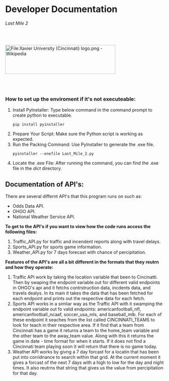 # Developer Documentation 
<p><em>Last Mile 2</em><p> 
<img src="https://upload.wikimedia.org/wikipedia/commons/6/66/Xavier_University_%28Cincinnati%29_logo.png" jsaction="" class="sFlh5c FyHeAf iPVvYb" style="max-width: 536px; height: 92px; margin: 47px 0px; width: 350px;" alt="File:Xavier University (Cincinnati) logo.png - Wikipedia" jsname="kn3ccd" aria-hidden="false">

### How to set up the enviroment if it's not executeable:
<ol>
    <li> Install PyInstaller:
    Type below command in the command prompt to create python to executable. 
    
    pip install pyinstaller

</li>
    <li> Prepare Your Script: 
    Make sure the Python script is working as expected.
    </li>
    <li> Run the Packing Command:
    Use PyInstaller to generate the .exe file.

    pyinstaller --onefile Last_Mile_2.py
</li>
    <li>Locate the .exe File:
    After running the command, you can find the .exe file in the <em>dict</em> directory.
    </li>
</ol>

## Documentation of API's:
<p>There are several differnt API's that this program runs on such as:
    <ul>
        <li>Odds Data API.</li>
        <li>OHGO API.</li>
        <li>National Weather Service API.</li> 
    </ul>
<strong>To get to the API's if you want to view how the code runs access the following files:</strong>
    <ol>
        <li>Traffic_API.py for traffic and incendent reports along with travel delays.  
        <li>Sports_API.py for sports game information.
        <li>Weather_API.py for 7 days forecast with chance of percipitation.
    </ol>
<strong>Features of the API's are all a bit different in the formats that they reutrn and how they operate:</strong>
    <ol>
        <li>Traffic API work by taking the location variable that been to Cincinatti. Then by swaping the endpoint variable out for different valid endpoints in OHGO's api and it fetchs contrstruction data, incdents data, and travels dealys. In its main it takes the data that has been fetched for each endpoint and prints out the respective data for each fetch.</li>
        <li>Sports API works in a simliar way as the Traffic API with it swamping the endpoint variable out fo valid endpoints: americanfootball_nfl, americanfootball_ncaaf, soccer_usa_mls, and baseball_mlb. For each of these endpoint it seaches from the list called CINCINNATI_TEAMS to look for teach in their respective area. If it find that a team from Cincinnati has a game it returns a team to the home_team variable and the other team to the away_team value. Along with this it returns the game in date - time format for when it starts. If it does not find a Cincinnati team playing soon it will return that there is no game today. </li>
        <li>Weather API works by givng a 7 day forcast for a locatin that has been put into corridnance to search within that grid. At the current moment it gives a forcast of the next 7 days with a high to low for the day and night times. It also reutrns that string that gives us the value from percipitation for that day.
        </li>
    </ol>
</p>

